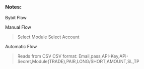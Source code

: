 ### Notes:

Bybit Flow

Manual Flow
> Select Module
> Select Account

Automatic Flow
> Reads from CSV
> CSV format: Email,pass,API-Key,API-Secret,Module(TRADE),PAIR,LONG/SHORT,AMOUNT,SL,TP
